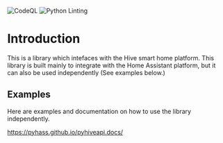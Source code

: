 
![CodeQL](https://github.com/Pyhive/Pyhiveapi/workflows/CodeQL/badge.svg) ![Python Linting](https://github.com/Pyhive/Pyhiveapi/workflows/Python%20package/badge.svg)

# Introduction
This is a library which intefaces with the Hive smart home platform. 
This library is built mainly to integrate with the Home Assistant platform,
but it can also be used independently (See examples below.)


## Examples
Here are examples and documentation on how to use the library independently.

https://pyhass.github.io/pyhiveapi.docs/

